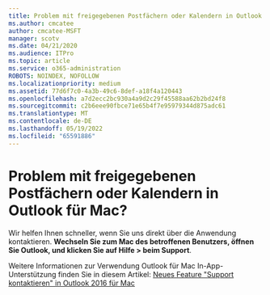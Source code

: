 ```yaml
---
title: Problem mit freigegebenen Postfächern oder Kalendern in Outlook für Mac?
ms.author: cmcatee
author: cmcatee-MSFT
manager: scotv
ms.date: 04/21/2020
ms.audience: ITPro
ms.topic: article
ms.service: o365-administration
ROBOTS: NOINDEX, NOFOLLOW
ms.localizationpriority: medium
ms.assetid: 77d6f7c0-4a3b-49c6-8def-a18f4a120443
ms.openlocfilehash: a7d2ecc2bc930a4a9d2c29f45588aa62b2bd24f8
ms.sourcegitcommit: c2b6eee90fbce71e65b4f7e95979344d875adc61
ms.translationtype: MT
ms.contentlocale: de-DE
ms.lasthandoff: 05/19/2022
ms.locfileid: "65591886"
---
```

# <a name="shared-mailbox-or-calendar-issue-in-outlook-for-mac"></a>Problem mit freigegebenen Postfächern oder Kalendern in Outlook für Mac?

Wir helfen Ihnen schneller, wenn Sie uns direkt über die Anwendung kontaktieren. **Wechseln Sie zum Mac des betroffenen Benutzers, öffnen Sie Outlook, und klicken Sie auf Hilfe \> beim Support**. 
  
Weitere Informationen zur Verwendung Outlook für Mac In-App-Unterstützung finden Sie in diesem Artikel: [Neues Feature "Support kontaktieren" in Outlook 2016 für Mac](https://answers.microsoft.com/outlook_com/forum/all/new-contact-support-feature-in-outlook-2016-for/d4fc21c4-25e2-4e10-b943-1fba6542b517)
